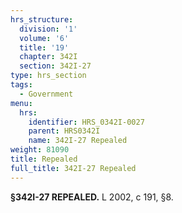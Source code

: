 ```yaml
---
hrs_structure:
  division: '1'
  volume: '6'
  title: '19'
  chapter: 342I
  section: 342I-27
type: hrs_section
tags:
  - Government
menu:
  hrs:
    identifier: HRS_0342I-0027
    parent: HRS0342I
    name: 342I-27 Repealed
weight: 81090
title: Repealed
full_title: 342I-27 Repealed
---
```

**§342I-27 REPEALED.** L 2002, c 191, §8.